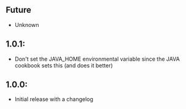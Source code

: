 ## Future

* Unknown

## 1.0.1:
* Don't set the JAVA_HOME environmental variable since the JAVA cookbook sets this (and does it better)

## 1.0.0:
* Initial release with a changelog
